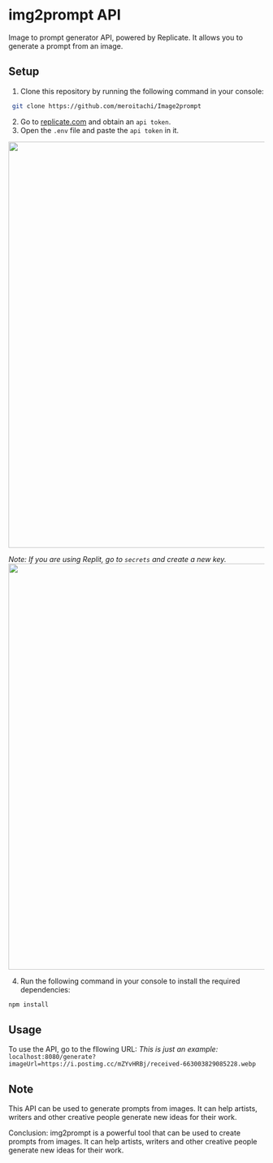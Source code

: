 # img2prompt API

Image to prompt generator API, powered by Replicate. It allows you to generate a prompt from an image.
## Setup
1. Clone this repository by running the following command in your console:
```bash
 git clone https://github.com/meroitachi/Image2prompt
 ```
2. Go to [replicate.com](https://replicate.com/account/api-tokens) and obtain an ``api token``.
3. Open the ``.env`` file and paste the `api token` in it.

<img src="https://junyanz.github.io/CycleGAN/images/teaser_high_res.jpg" width="800"/>

*Note: If you are using Replit, go to `secrets` and create a new key.* 
<img src="https://junyanz.github.io/CycleGAN/images/teaser_high_res.jpg" width="800"/>


4. Run the following command in your console to install the required dependencies:
```bash
npm install
```
## Usage
To use the API, go to the fllowing URL:
*This is just an example:*
`localhost:8080/generate?imageUrl=https://i.postimg.cc/mZYvHRBj/received-663003829085228.webp`

## Note
This API can be used to generate prompts from images. It can help artists, writers and other creative people generate new ideas for their work.

Conclusion:
img2prompt is a powerful tool that can be used to create prompts from images. It can help artists, writers and other creative people generate new ideas for their work.
